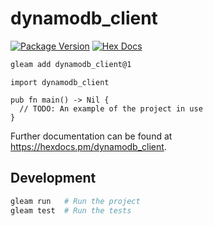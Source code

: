 # dynamodb_client

[![Package Version](https://img.shields.io/hexpm/v/dynamodb_client)](https://hex.pm/packages/dynamodb_client)
[![Hex Docs](https://img.shields.io/badge/hex-docs-ffaff3)](https://hexdocs.pm/dynamodb_client/)

```sh
gleam add dynamodb_client@1
```
```gleam
import dynamodb_client

pub fn main() -> Nil {
  // TODO: An example of the project in use
}
```

Further documentation can be found at <https://hexdocs.pm/dynamodb_client>.

## Development

```sh
gleam run   # Run the project
gleam test  # Run the tests
```
